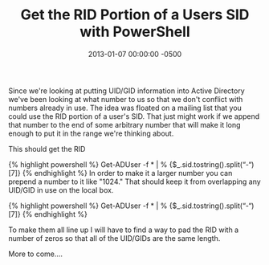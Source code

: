﻿---
layout: post
title:  Get the RID Portion of a Users SID with PowerShell
date:   2013-01-07 00:00:00 -0500
categories: IT
---

Since we're looking at putting UID/GID information into Active Directory we've been looking at what number to us so that we don't conflict with numbers already in use. The idea was floated on a mailing list that you could use the RID portion of a user's SID. That just might work if we append that number to the end of some arbitrary number that will make it long enough to put it in the range we're thinking about.

This should get the RID

{% highlight powershell %}
Get-ADUser -f * | % {$_.sid.tostring().split(“-“)[7]}
{% endhighlight %}
In order to make it a larger number you can prepend a number to it like "1024." That should keep it from overlapping any UID/GID in use on the local box.

{% highlight powershell %}
Get-ADUser -f * | % {$_.sid.tostring().split(“-“)[7]}
{% endhighlight %}

To make them all line up I will have to find a way to pad the RID with a number of zeros so that all of the UID/GIDs are the same length.

More to come....


